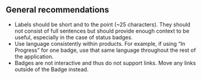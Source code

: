 ## General recommendations

- Labels should be short and to the point (~25 characters). They should not consist of full sentences but should provide enough context to be useful, especially in the case of status badges.
- Use language consistently within products. For example, if using “In Progress” for one badge, use that same language throughout the rest of the application.
- Badges are not interactive and thus do not support links. Move any links outside of the Badge instead.